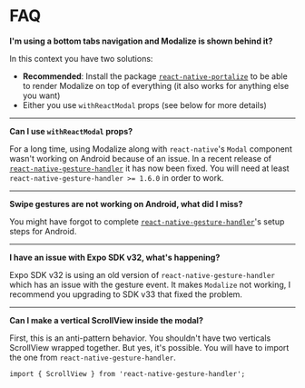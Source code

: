 # FAQ

**I'm using a bottom tabs navigation and Modalize is shown behind it?**

In this context you have two solutions:

- **Recommended**: Install the package [`react-native-portalize`](https://github.com/jeremybarbet/react-native-portalize) to be able to render Modalize on top of everything (it also works for anything else you want)
- Either you use `withReactModal` props (see below for more details)

---

**Can I use `withReactModal` props?**

For a long time, using Modalize along with `react-native`'s `Modal` component wasn't working on Android because of an issue. In a recent release of [`react-native-gesture-handler`](https://github.com/software-mansion/react-native-gesture-handler/pull/937) it has now been fixed. You will need at least `react-native-gesture-handler >= 1.6.0` in order to work.

---

**Swipe gestures are not working on Android, what did I miss?**

You might have forgot to complete [`react-native-gesture-handler`](https://software-mansion.github.io/react-native-gesture-handler/docs/getting-started.html)'s setup steps for Android.

---

**I have an issue with Expo SDK v32, what's happening?**

Expo SDK v32 is using an old version of `react-native-gesture-handler` which has an issue with the gesture event. It makes `Modalize` not working, I recommend you upgrading to SDK v33 that fixed the problem.

---

**Can I make a vertical ScrollView inside the modal?**

First, this is an anti-pattern behavior. You shouldn't have two verticals ScrollView wrapped together. But yes, it's possible. You will have to import the one from `react-native-gesture-handler`.

```tsx
import { ScrollView } from 'react-native-gesture-handler';
```
